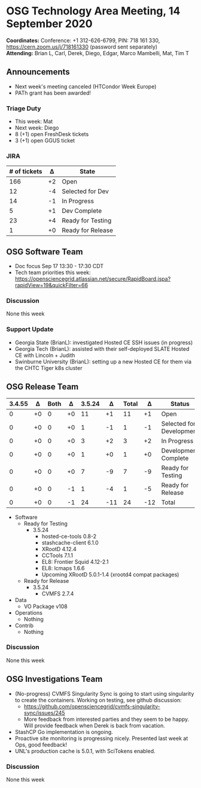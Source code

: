 # OSG Technology Area Meeting, 14 September 2020

**Coordinates:** Conference: +1 312-626-6799, PIN: 718 161 330, <https://cern.zoom.us/j/718161330> (password sent separately)  
**Attending:** Brian L, Carl, Derek, Diego, Edgar, Marco Mambelli, Mat, Tim T  


## Announcements

-   Next week's meeting canceled (HTCondor Week Europe)
-   PATh grant has been awarded!


### Triage Duty

-   This week: Mat
-   Next week: Diego
-   8 (+1) open FreshDesk tickets
-   3 (+1) open GGUS ticket


### JIRA

| # of tickets | &Delta; | State             |
|------------ |------- |----------------- |
| 166          | +2      | Open              |
| 12           | -4      | Selected for Dev  |
| 14           | -1      | In Progress       |
| 5            | +1      | Dev Complete      |
| 23           | +4      | Ready for Testing |
| 1            | +0      | Ready for Release |


## OSG Software Team

-   Doc focus Sep 17 13:30 - 17:30 CDT
-   Tech team priorities this week: <https://opensciencegrid.atlassian.net/secure/RapidBoard.jspa?rapidView=19&quickFilter=66>


### Discussion

None this week  


### Support Update

-   Georgia State (BrianL): investigated Hosted CE SSH issues (in progress)
-   Georgia Tech (BrianL): assisted with their self-deployed SLATE Hosted CE with Lincoln + Judith
-   Swinburne University (BrianL): setting up a new Hosted CE for them via the CHTC Tiger k8s cluster


## OSG Release Team

| 3.4.55 | &Delta; | Both | &Delta; | 3.5.24 | &Delta; | Total | &Delta; | Status                   |
| ------ | ------- | ---- | ------- | ------ | ------- | ----- | ------- | ------------------------ |
| 0      | +0      | 0    | +0      | 11     | +1      | 11    | +1      | Open                     |
| 0      | +0      | 0    | +0      | 1      | -1      | 1     | -1      | Selected for Development |
| 0      | +0      | 0    | +0      | 3      | +2      | 3     | +2      | In Progress              |
| 0      | +0      | 0    | +0      | 1      | +0      | 1     | +0      | Development Complete     |
| 0      | +0      | 0    | +0      | 7      | -9      | 7     | -9      | Ready for Testing        |
| 0      | +0      | 0    | -1      | 1      | -4      | 1     | -5      | Ready for Release        |
| 0      | +0      | 0    | -1      | 24     | -11     | 24    | -12     | Total                    |

-   Software  
    -   Ready for Testing  
        -   3.5.24  
            -   hosted-ce-tools 0.8-2
            -   stashcache-client 6.1.0
            -   XRootD 4.12.4
            -   CCTools 7.1.1
            -   EL8: Frontier Squid 4.12-2.1
            -   EL8: lcmaps 1.6.6
            -   Upcoming XRootD 5.0.1-1.4 (xrootd4 compat packages)
    -   Ready for Release  
        -   3.5.24  
            -   CVMFS 2.7.4
-   Data  
    -   VO Package v108
-   Operations  
    -   Nothing
-   Contrib  
    -   Nothing


### Discussion

None this week  


## OSG Investigations Team

-   (No-progress) CVMFS Singularity Sync is going to start using singularity to create the containers. Working on testing, see github discussion:  
    -   <https://github.com/opensciencegrid/cvmfs-singularity-sync/issues/245>
    -   More feedback from interested parties and they seem to be happy. Will provide feedback when Derek is back from vacation.
-   StashCP Go implementation is ongoing.
-   Proactive site monitoring is progressing nicely.  Presented last week at Ops, good feedback!
-   UNL's production cache is 5.0.1, with SciTokens enabled.


### Discussion

None this week
